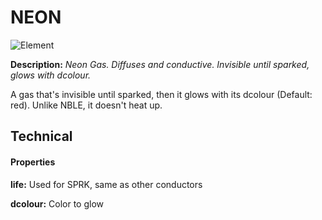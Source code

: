 # NEON

![Element](https://i.imgur.com/bAZiBta.gif)

**Description:**  *Neon Gas. Diffuses and conductive. Invisible until sparked, glows with dcolour.*

A gas that's invisible until sparked, then it glows with its dcolour (Default: red). Unlike NBLE, it doesn't heat up.

## Technical

#### Properties
**life:** Used for SPRK, same as other conductors

**dcolour:** Color to glow